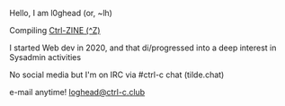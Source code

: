 Hello, I am l0ghead (or, ~lh) 

Compiling [Ctrl-ZINE (^Z)](https://ctrl-c.club/~loghead/ctrl-zine.html)

I started Web dev in 2020, and that di/progressed into a deep interest in Sysadmin activities

No social media but I'm on IRC via #ctrl-c chat (tilde.chat)

e-mail anytime! loghead@ctrl-c.club

<!---
l0ghead/l0ghead is a ✨ special ✨ repository because its `README.md` (this file) appears on your GitHub profile.
You can click the Preview link to take a look at your changes.
--->
